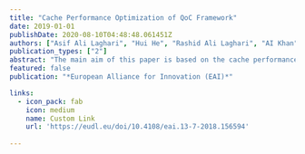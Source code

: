 ```yaml
---
title: "Cache Performance Optimization of QoC Framework"
date: 2019-01-01
publishDate: 2020-08-10T04:48:48.061451Z
authors: ["Asif Ali Laghari", "Hui He", "Rashid Ali Laghari", "AI Khan", "Rahul Yadav"]
publication_types: ["2"]
abstract: "The main aim of this paper is based on the cache performance test of the QoC: quality of experience framework for cloud computing on the server. QoC framework is based on the server-side design and implementation of the use of hierarchical architecture. Reverse proxy technology is used to build a server cluster, which is composed of front-end access layer to achieve the server for load balancing, improve the performance of the system and the use of built-in distributed cache server. The cluster consists of the cache acceleration layer, which reduces the load of the backend database. The second database server cluster, which is constructed by the database master and slave synchronization technology, forms the data storage layer, which realizes the database read and writes separation and data redundancy. The server-side hierarchical architecture improves the performance and stability of the entire system, and has a high degree of scalability, laying a solid foundation for future expansion of system business logic and increases user volume. This paper presents new cache replacement algorithm for inconsistent video file size and then analyses the specific needs for the multi-terminal type of QoC framework, and gives the client and server-side outline design; it describes the implementation details of the client and the server-side and finally the whole system of detailed functional and performance testing."
featured: false
publication: "*European Alliance for Innovation (EAI)*"

links:
  - icon_pack: fab
    icon: medium
    name: Custom Link
    url: 'https://eudl.eu/doi/10.4108/eai.13-7-2018.156594'
 
---
```


